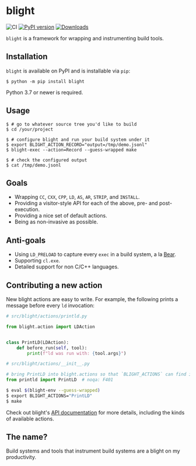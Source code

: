 # blight

![CI](https://github.com/trailofbits/blight/workflows/CI/badge.svg)
[![PyPI version](https://badge.fury.io/py/blight.svg)](https://badge.fury.io/py/blight)
[![Downloads](https://pepy.tech/badge/blight)](https://pepy.tech/project/blight)

`blight` is a framework for wrapping and instrumenting build tools.

## Installation

`blight` is available on PyPI and is installable via `pip`:

```console
$ python -m pip install blight
```

Python 3.7 or newer is required.

## Usage

```console
$ # go to whatever source tree you'd like to build
$ cd /your/project

$ # configure blight and run your build system under it
$ export BLIGHT_ACTION_RECORD="output=/tmp/demo.jsonl"
$ blight-exec --action=Record --guess-wrapped make

$ # check the configured output
$ cat /tmp/demo.jsonl
```

## Goals

* Wrapping `CC`, `CXX`, `CPP`, `LD`, `AS`, `AR`, `STRIP`, and `INSTALL`.
* Providing a visitor-style API for each of the above, pre- and post-execution.
* Providing a nice set of default actions.
* Being as non-invasive as possible.

## Anti-goals

* Using `LD_PRELOAD` to capture every `exec` in a build system,
a la [Bear](https://github.com/rizsotto/Bear).
* Supporting `cl.exe`.
* Detailed support for non C/C++ languages.

## Contributing a new action

New blight actions are easy to write. For example, the following prints a message before every `ld`
invocation:

```python
# src/blight/actions/printld.py

from blight.action import LDAction


class PrintLD(LDAction):
    def before_run(self, tool):
        print(f"ld was run with: {tool.args}")
```

```python
# src/blight/actions/__init__.py

# bring PrintLD into blight.actions so that `BLIGHT_ACTIONS` can find it
from printld import PrintLD  # noqa: F401
```

```bash
$ eval $(blight-env --guess-wrapped)
$ export BLIGHT_ACTIONS="PrintLD"
$ make
```

Check out blight's [API documentation](https://trailofbits.github.io/blight) for more details,
including the kinds of available actions.

## The name?

Build systems and tools that instrument build systems are a blight on my productivity.
